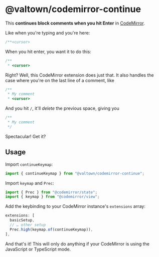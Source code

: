 # @valtown/codemirror-continue

This **continues block comments when you
hit Enter** in [CodeMirror](https://codemirror.net/).

Like when you're typing and you're here:

```ts
/**<cursor>
```

When you hit enter, you want it to do this:

```ts
/**
 * <cursor>
```

Right? Well, this CodeMirror extension does just that. It
also handles the case where you're on the last line of a
comment, like

```ts
/**
 * My comment
 * <cursor>
```

And you hit `/`, it'll _delete_ the previous space, giving you

```ts
/**
 * My comment
 */
```

Spectacular! Get it?

## Usage

Import `continueKeymap`:

```ts
import { continueKeymap } from "@valtown/codemirror-continue";
```

Import `keymap` and `Prec`:

```ts
import { Prec } from "@codemirror/state";
import { keymap } from "@codemirror/view";
```

Add the keybinding to your CodeMirror instance's `extensions` array:

```ts
extensions: [
  basicSetup,
  // … other setup
  Prec.high(keymap.of(continueKeymap)),
],
```

And that's it! This will only do anything if your CodeMirror
is using the JavaScript or TypeScript mode.
